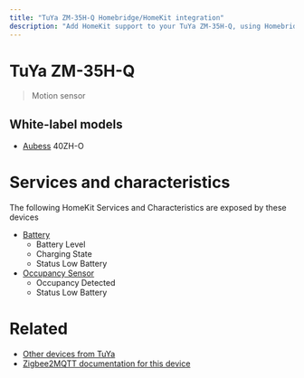 ```yaml
---
title: "TuYa ZM-35H-Q Homebridge/HomeKit integration"
description: "Add HomeKit support to your TuYa ZM-35H-Q, using Homebridge, Zigbee2MQTT and homebridge-z2m."
---
```

<!---
This file has been GENERATED using src/docgen/docgen.ts
DO NOT EDIT THIS FILE MANUALLY!
-->
# TuYa ZM-35H-Q
> Motion sensor


## White-label models
* [Aubess](../index.md#aubess) 40ZH-O

# Services and characteristics
The following HomeKit Services and Characteristics are exposed by
these devices

* [Battery](../../battery.md)
  * Battery Level
  * Charging State
  * Status Low Battery
* [Occupancy Sensor](../../sensors.md)
  * Occupancy Detected
  * Status Low Battery


# Related
* [Other devices from TuYa](../index.md#tuya)
* [Zigbee2MQTT documentation for this device](https://www.zigbee2mqtt.io/devices/ZM-35H-Q.html)